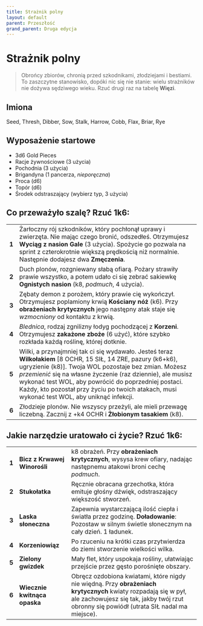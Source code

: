 ```yaml
---
title: Strażnik polny
layout: default
parent: Przeszłość
grand_parent: Druga edycja
---
```


# Strażnik polny

> Obrońcy zbiorów, chronią przed szkodnikami, złodziejami i bestiami. To zaszczytne stanowisko, dopóki nic się nie stanie: wielu strażników nie dożywa sędziwego wieku. Rzuć drugi raz na tabelę **Więzi**. 

## Imiona

Seed, Thresh, Dibber, Sow, Stalk, Harrow, Cobb, Flax, Briar, Rye 

## Wyposażenie startowe

- 3d6 Gold Pieces
- Racje żywnościowe (3 użycia)
- Pochodnia (3 użycia) 
- Brigandyna (1 pancerza, _nieporęczna_)
- Proca (d6)
- Topór (d6)
- Środek odstraszający (wybierz typ, 3 użycia)
 
## Co przeważyło szalę? Rzuć 1k6:

|       |                                                                                                                                                                                                                                                                                           |
| ----- | ----------------------------------------------------------------------------------------------------------------------------------------------------------------------------------------------------------------------------------------------------------------------------------------- |
| **1** | Żarłoczny rój szkodników, który pochłonął uprawy i zwierzęta. Nie mając czego bronić, odszedłeś. Otrzymujesz **Wyciąg z nasion Gale** (3 użycia).  Spożycie go pozwala na sprint z czterokrotnie większą prędkością niż normalnie. Następnie dodajesz dwa **Zmęczenia**.                                     |
| **2** | Duch plonów, rozgniewany słabą ofiarą. Pożary strawiły prawie wszystko, a potem udało ci się zebrać sakiewkę **Ognistych nasion** (k8, _podmuch_, 4 użycia).                                                           |
| **3** | Zębaty demon z porożem, który prawie cię wykończył. Otrzymujesz poplamiony krwią **Kościany nóż** (k6). Przy **obrażeniach krytycznych** jego następny atak staje się _wzmocniony_ od kontaktu z krwią.                                        |
| **4** | _Blednica_, rodzaj zgnilizny łodyg pochodzącej z **Korzeni**. Otrzymujesz **zakażone zboże** (6 użyć), które szybko rozkłada każdą roślinę, której dotknie.           |
| **5** | Wilki, a przynajmniej tak ci się wydawało. Jesteś teraz **Wilkołakiem** [8 OCHR, 15 SIŁ, 14 ZRE, pazury (k6+k6), ugryzienie (k8)]. Twoja WOL pozostaje bez zmian. Możesz _przemienić_ się na własne życzenie (raz dziennie), ale musisz wykonać test WOL, aby powrócić do poprzedniej postaci. Każdy, kto pozostał przy życiu po twoich atakach, musi wykonać test WOL, aby uniknąć infekcji. |
| **6** | Złodzieje plonów. Nie wszyscy przeżyli, ale mieli przewagę liczebną. Zacznij z +k4 OCHR i **Żłobionym tasakiem** (k8).                                         |

## Jakie narzędzie uratowało ci życie? Rzuć 1k6:

|       |                    |                                                                                                                                                                        |
| ----- | ------------------ | ---------------------------------------------------------------------------------------------------------------------------------------------------------------------- |
| **1** | **Bicz z Krwawej Winorośli** | k8 obrażeń. Przy **obrażeniach krytycznych**, wysysa krew ofiary, nadając następnemu atakowi broni cechę _podmuch_.                                                 |
| **2** | **Stukołatka** | Ręcznie obracana grzechotka, która emituje głośny dźwięk, odstraszający większość stworzeń.                                                                                        |
| **3** | **Laska słoneczna**      | Zapewnia wystarczającą ilość ciepła i światła przez godzinę. **Doładowanie**: Pozostaw w silnym świetle słonecznym na cały dzień. 1 ładunek.                                                       |
| **4** | **Korzeniowiąz**    | Po rzuceniu na krótki czas przytwierdza do ziemi stworzenie wielkości wilka.                                                                                         |
| **5** | **Zielony gwizdek**   |  Mały flet, który uspokaja rośliny, ułatwiając przejście przez gęsto porośnięte obszary.                                                                 |
| **6** | **Wiecznie kwitnąca opaska** | Obręcz ozdobiona kwiatami, które nigdy nie więdną. Przy **obrażeniach krytycznych** kwiaty rozpadają się w pył, ale zachowujesz się tak, jakby twój rzut obronny się powiódł (utrata SIŁ nadal ma miejsce). |
